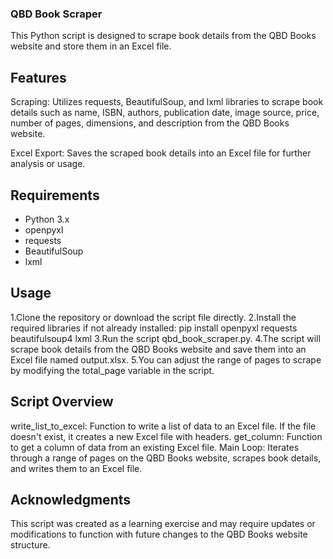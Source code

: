 ### QBD Book Scraper

This Python script is designed to scrape book details from the QBD Books website and store them in an Excel file.

## Features

Scraping: Utilizes requests, BeautifulSoup, and lxml libraries to scrape book details such as name, ISBN, authors, publication date, image source, price, number of pages, dimensions, and description from the QBD Books website.

Excel Export: Saves the scraped book details into an Excel file for further analysis or usage.

## Requirements

- Python 3.x
- openpyxl
- requests
- BeautifulSoup
- lxml

## Usage

1.Clone the repository or download the script file directly.
2.Install the required libraries if not already installed:
  pip install openpyxl requests beautifulsoup4 lxml
3.Run the script qbd_book_scraper.py.
4.The script will scrape book details from the QBD Books website and save them into an Excel file named output.xlsx.
5.You can adjust the range of pages to scrape by modifying the total_page variable in the script.


## Script Overview
write_list_to_excel: Function to write a list of data to an Excel file. If the file doesn't exist, it creates a new Excel file with headers.
get_column: Function to get a column of data from an existing Excel file.
Main Loop: Iterates through a range of pages on the QBD Books website, scrapes book details, and writes them to an Excel file.


## Acknowledgments
This script was created as a learning exercise and may require updates or modifications to function with future changes to the QBD Books website structure.




